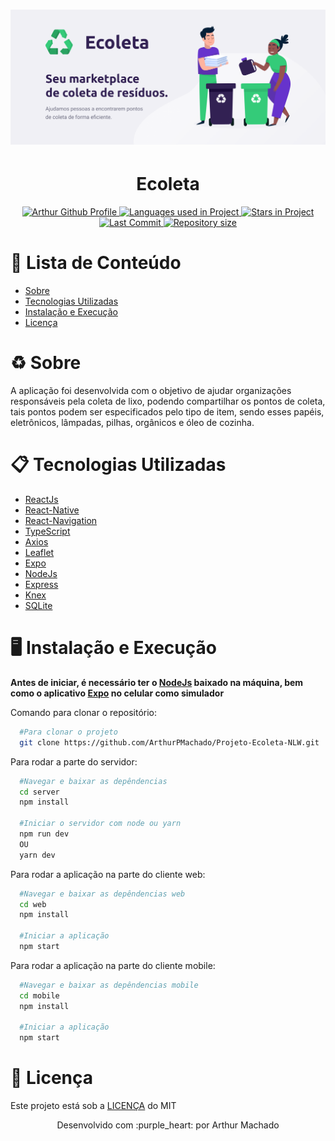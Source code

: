 <h1>
  <img src=".github/ecoleta.png"/>
</h1>

<h1 align="center">Ecoleta</h1>

<p align="center">
  <a href="https://github.com/ArthurPMachado">
    <img alt="Arthur Github Profile" src="https://img.shields.io/badge/Author-Arthur-%238C32FF?style=flat-square">
  </a>
  
  <a href="#">
    <img alt="Languages used in Project" src="https://img.shields.io/github/languages/count/ArthurPMachado/Projeto-Ecoleta-NLW?color=%238C32FF&label=Languages&style=flat-square">
  </a>

  <a href="https://github.com/ArthurPMachado/Projeto-Ecoleta-NLW/stargazers">
    <img alt="Stars in Project" src="https://img.shields.io/github/stars/ArthurPMachado/Projeto-Ecoleta-NLW?color=%238C32FF&label=Stars&style=flat-square">
  </a>
  
  <a href="https://github.com/ArthurPMachado/Projeto-Ecoleta-NLW/commits/master">
    <img alt="Last Commit" src="https://img.shields.io/github/last-commit/ArthurPMachado/Projeto-Ecoleta-NLW?color=%238C32FF&label=Last%20Commit&style=flat-square">
  </a>
  
  <a href="#">
    <img alt="Repository size" src="https://img.shields.io/github/repo-size/ArthurPMachado/Projeto-Ecoleta-NLW?color=%238C32FF&style=flat-square">
  </a>
  
</p>

# :pushpin: Lista de Conteúdo 
* [Sobre](#recycle-sobre)
* [Tecnologias Utilizadas](#clipboard-tecnologias-utilizadas)
* [Instalação e Execução](#desktop_computer-instalação-e-execução)
* [Licença](#scroll-licença)

# :recycle: Sobre
A aplicação foi desenvolvida com o objetivo de ajudar organizações responsáveis pela coleta de lixo, podendo compartilhar os pontos de coleta, tais pontos podem ser especificados pelo tipo de item, sendo esses papéis, eletrônicos, lâmpadas, pilhas, orgânicos e óleo de cozinha. 

# :clipboard: Tecnologias Utilizadas
* [ReactJs](https://reactjs.org/)
* [React-Native](https://reactnative.dev/)
* [React-Navigation](https://reactnavigation.org/)
* [TypeScript](https://www.typescriptlang.org/)
* [Axios](https://github.com/axios/axios)
* [Leaflet](https://leafletjs.com/)
* [Expo](https://expo.io/)
* [NodeJs](https://nodejs.org/en/)
* [Express](https://expressjs.com/)
* [Knex](http://knexjs.org/)
* [SQLite](https://www.sqlite.org/index.html)

# :desktop_computer: Instalação e Execução
**Antes de iniciar, é necessário ter o [NodeJs](https://nodejs.org/en/) baixado na máquina, bem como o aplicativo [Expo](https://expo.io/) no celular como simulador**

Comando para clonar o repositório: 
```bash
  #Para clonar o projeto
  git clone https://github.com/ArthurPMachado/Projeto-Ecoleta-NLW.git
```
Para rodar a parte do servidor:
```bash
  #Navegar e baixar as depêndencias
  cd server
  npm install

  #Iniciar o servidor com node ou yarn
  npm run dev 
  OU
  yarn dev
```

Para rodar a aplicação na parte do cliente web:
```bash
  #Navegar e baixar as depêndencias web
  cd web
  npm install
  
  #Iniciar a aplicação
  npm start
```
Para rodar a aplicação na parte do cliente mobile:
```bash
  #Navegar e baixar as depêndencias mobile
  cd mobile
  npm install
  
  #Iniciar a aplicação
  npm start
```

# :scroll: Licença
Este projeto está sob a [LICENÇA](https://opensource.org/licenses/MIT) do MIT

<p align="center">Desenvolvido com :purple_heart: por Arthur Machado<p>
